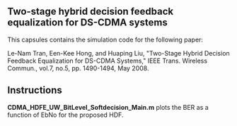 ## Two-stage hybrid decision feedback equalization for DS-CDMA systems

This capsules contains the simulation code for the following paper:

Le-Nam Tran, Een-Kee Hong, and Huaping Liu, "Two-Stage Hybrid Decision Feedback Equalization for DS-CDMA Systems," IEEE Trans. Wireless Commun., vol.7, no.5, pp. 1490-1494, May 2008. 

## Instructions
**CDMA_HDFE_UW_BitLevel_Softdecision_Main.m** plots the BER as a function of EbNo for the proposed HDF.